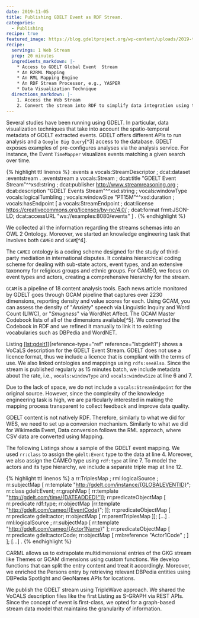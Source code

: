 ```yaml
---
date: 2019-11-05
title: Publishing GDELT Event as RDF Stream.
categories:
  - Publishing
recipe: true
featured_image: https://blog.gdeltproject.org/wp-content/uploads/2019-top-people-of-2019-20191206-header-1064x410.png
recipe:
  servings: 1 Web Stream
  prep: 20 minutes
  ingredients_markdown: |-
    * Access to GDELT Global Event  Stream
    * An R2RML Mapping
    * An RML Mapping Engine
    * An RDF Stream Processor, e.g., YASPER
    * Data Visualization Technique
  directions_markdown: |-
    1. Access the Web Stream 
    2. Convert the stream into RDF to simplify data integration using the R2RML mapping and the mapping engine 
---
```


Several studies have been running using GDELT. In particular, data
visualization techniques that take into account the spatio-temporal
metadata of GDELT extracted events. GDELT offers different APIs to run
analysis and a `Google Big Query`[^3] access to the database. GDELT
exposes examples of pre-configures analyses via the analysis service.
For instance, the Event `TimeMapper` visualizes events matching a given
search over time.


{% highlight ttl linenos %}
:events a vocals:StreamDescriptor ; dcat:dataset :eventstream  .
:eventstream a vocals:Stream ;
 dcat:title "GDELT Event Stream"^^xsd:string ;
 dcat:publisher <http://www.streamreasoning.org> ;
 dcat:description "GDELT Events Stream"^^xsd:string ;
 vocals:windowType vocals:logicalTumbling ;
 vocals:windowSize "PT15M"^^xsd:duration ;
 vocals:hasEndpoint [
   a vocals:StreamEndpoint ;
   dcat:license <https://creativecommons.org/licenses/by-nc/4.0/> ;
   dcat:format frmt:JSON-LD;
   dcat:accessURL "ws://examples:8080/events" ] .
{% endhighlight %}

We collected all the information regarding the streams schemas into an
OWL 2 Ontology. Moreover, we started an knowledge engineering task that
involves both `CAMEO` and `GCAM`[^4].

The `CAMEO` ontology is a coding scheme designed for the study of
third-party mediation in international disputes. It contains
hierarchical coding scheme for dealing with sub-state actors, event
types, and an extensive taxonomy for religious groups and ethnic groups.
For CAMEO, we focus on event types and actors, creating a comprehensive
hierarchy for the stream.

`GCAM` is a pipeline of 18 content analysis tools. Each news article
monitored by GDELT goes through GCAM pipeline that captures over 2230
dimensions, reporting density and value scores for each. Using GCAM, you
can assess the density of "*Anxiety*" speech via Linguistic Inquiry and
Word Count (LIWC), or "*Smugness*" via WordNet Affect. The GCAM Master
Codebook lists of all of the dimensions available[^5]. We converted the
Codebook in RDF and we refined it manually to link it to existing
vocabularies such as DBPedia and WordNET.

Listing [\[lst:gdelt1\]](#lst:gdelt1){reference-type="ref"
reference="lst:gdelt1"} shows a VoCaLS description for the GDELT Event
Stream. GDELT does not use a licence format, thus we include a licence
that is compliant with the terms of use. We also linked ontologies and
mappings using `rdfs:seeAlso`. Since the stream is published regularly
as 15 minutes batch, we include metadata about the rate, i.e.,
`vocals:windowType` and `vocals:windowSize` at line 6 and 7.

Due to the lack of space, we do not include a `vocals:StreamEndpoint`
for the original source. However, since the complexity of the knowledge
engineering task is high, we are particularly interested in making the
mapping process transparent to collect feedback and improve data quality.

GDELT content is not natively RDF. Therefore, similarly to what we did
for WES, we need to set up a conversion mechanism. Similarly to what we
did for Wikimedia Event, Data conversion follows the RML approach, where
CSV data are converted using Mapping.

The following Listings show a sample of the GDELT event mapping. We
used `rr:class` to assign the `gdelt:Event` type to the data at line 4.
Moreover, we also assign the CAMEO type using `rdf:type` at line 7. To
model the actors and its type hierarchy, we include a separate triple
map at line 12.

{% highlight ttl linenos %}
<GEM> a rr:TriplesMap ; rml:logicalSource  <source> ;
  rr:subjectMap [ 
    rr:template "http://gdelt.com/instance/{GLOBALEVENTID}";
    rr:class gdelt:Event;
    rr:graphMap [ rr:template  "http://gdelt.com/time/{DATEADDED}"]];
  rr:predicateObjectMap [
    rr:predicate rdf:type;
    rr:objectMap [rr:template "http://gdelt.com/cameo/{EventCode}"; ]];
  rr:predicateObjectMap [
    rr:predicate gdelt:actor;
    rr:objectMap [ rr:parentTriplesMap <Atr1TM> ]]; [...] .
<Atr1TM> rml:logicalSource <source> ;
    rr:subjectMap [ rr:template "http://gdelt.com/cameo/{Actor1Name}" ];
     rr:predicateObjectMap [
         rr:predicate gdelt:actorCode;
         rr:objectMap [ rml:reference "Actor1Code" ; ] ]; [...] .
{% endhighlight %}

CARML allows us to extrapolate multidimensional entries of the GKG
stream like Themes or GCAM dimensions using custom functions. We develop
functions that can split the entry content and treat it accordingly.
Moreover, we enriched the Persons entry by retrieving relevant DBPedia
entities using DBPedia Spotlight and GeoNames APIs for locations.

We publish the GDELT stream using TripleWave approach. We shared the
VoCALS description files like the first Listing as S-GRAPH via REST APIs. Since the concept of event is first-class, we opted for a graph-based stream data model that maintains the granularity of information.